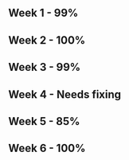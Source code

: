 ## Week 1 - 99%
## Week 2 - 100%
## Week 3 - 99%
## Week 4 - Needs fixing 
## Week 5 - 85%
## Week 6 - 100%
